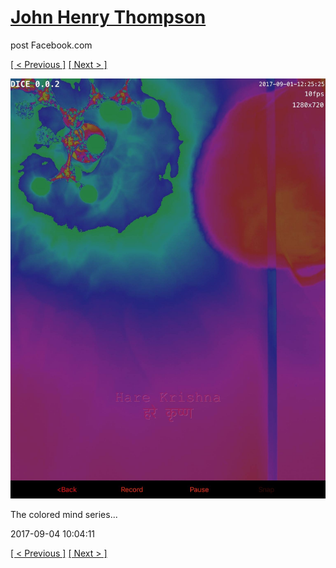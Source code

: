# [John Henry Thompson](../README.md)
post Facebook.com

[[ < Previous ]](2017-09-04-1.md) [[ Next > ]](2017-09-03-1.md)

[![](../media/2017-09-04/The-colored-mind-series.jpg)](../README.md)

The colored mind series...

2017-09-04 10:04:11

[[ < Previous ]](2017-09-04-1.md) [[ Next > ]](2017-09-03-1.md)